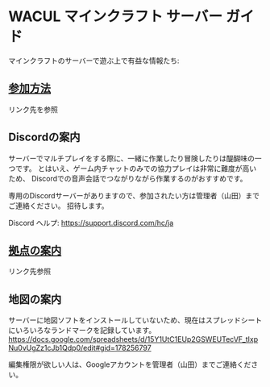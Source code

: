 # WACUL マインクラフト サーバー ガイド

マインクラフトのサーバーで遊ぶ上で有益な情報たち:

## [参加方法](./mc-wacul-entry.md)

リンク先を参照

## Discordの案内

サーバーでマルチプレイをする際に、一緒に作業したり冒険したりは醍醐味の一つです。
とはいえ、ゲーム内チャットのみでの協力プレイは非常に難度が高いため、
Discordでの音声会話でつながりながら作業するのがおすすめです。

専用のDiscordサーバーがありますので、参加されたい方は管理者（山田）までご連絡ください。
招待します。

Discord ヘルプ: https://support.discord.com/hc/ja

## [拠点の案内](./mc-wacul-hq.md)

リンク先参照

## 地図の案内

サーバーに地図ソフトをインストールしていないため、現在はスプレッドシートにいろいろなランドマークを記録しています。
https://docs.google.com/spreadsheets/d/15Y1UtC1EUp2GSWEUTecVF_tIxpNu0vUgZz1cJb1Qdp0/edit#gid=178256797

編集権限が欲しい人は、Googleアカウントを管理者（山田）までご連絡ください。
